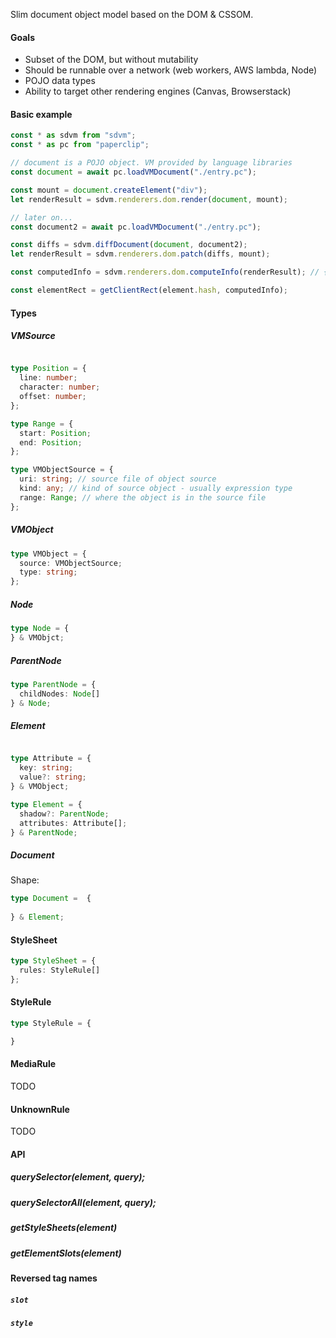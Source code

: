 Slim document object model based on the DOM & CSSOM.

#### Goals

- Subset of the DOM, but without mutability
- Should be runnable over a network (web workers, AWS lambda, Node)
- POJO data types
- Ability to target other rendering engines (Canvas, Browserstack)


#### Basic example

```typescript
const * as sdvm from "sdvm";
const * as pc from "paperclip";

// document is a POJO object. VM provided by language libraries
const document = await pc.loadVMDocument("./entry.pc");

const mount = document.createElement("div");
let renderResult = sdvm.renderers.dom.render(document, mount);

// later on...
const document2 = await pc.loadVMDocument("./entry.pc");

const diffs = sdvm.diffDocument(document, document2);
let renderResult = sdvm.renderers.dom.patch(diffs, mount);

const computedInfo = sdvm.renderers.dom.computeInfo(renderResult); // { rects: {}, computedStyles: {} }

const elementRect = getClientRect(element.hash, computedInfo);


```

#### Types

##### VMSource 

```typescript

type Position = {
  line: number;
  character: number;
  offset: number;
};

type Range = {
  start: Position;
  end: Position;
};

type VMObjectSource = {
  uri: string; // source file of object source
  kind: any; // kind of source object - usually expression type
  range: Range; // where the object is in the source file
};
```

##### VMObject

```typescript
type VMObject = {
  source: VMObjectSource;
  type: string;
};
```

##### Node

```typescript
type Node = {
} & VMObjct;
```

##### ParentNode

```typescript
type ParentNode = {
  childNodes: Node[]
} & Node;
```

##### Element

```typescript

type Attribute = {
  key: string;
  value?: string;
} & VMObject;

type Element = {
  shadow?: ParentNode;
  attributes: Attribute[];
} & ParentNode;
```

##### Document

Shape:

```typescript
type Document =  {
  
} & Element;
```

#### StyleSheet

```typescript
type StyleSheet = {
  rules: StyleRule[]
};
```

#### StyleRule 

```typescript
type StyleRule = {

}
```

#### MediaRule 

TODO

#### UnknownRule

TODO

#### 

#### API

##### querySelector(element, query);
##### querySelectorAll(element, query);
##### getStyleSheets(element)
##### getElementSlots(element)

#### Reversed tag names

##### `slot`

##### `style`
